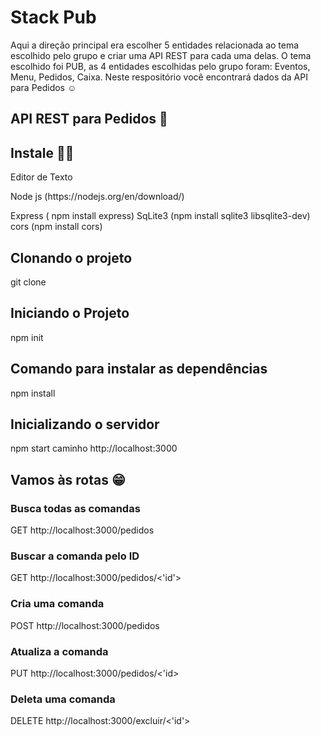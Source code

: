 #  Stack Pub

Aqui a direção principal era escolher 5 entidades relacionada ao tema escolhido pelo grupo e criar uma API REST para cada uma delas. O tema escolhido foi PUB, as 4 entidades escolhidas pelo grupo foram: Eventos, Menu, Pedidos, Caixa. Neste respositório você encontrará dados da API para Pedidos ☺


## API REST para Pedidos 📝



## Instale 👍🏽
<p>Editor de Texto</p>
<p>Node js (https://nodejs.org/en/download/)</p>
Express ( npm install express)
SqLite3 (npm install sqlite3 libsqlite3-dev)
cors (npm install cors)

## Clonando o projeto
git clone <caminho do arquivo>

## Iniciando o Projeto
npm init

## Comando para instalar as dependências
npm install

## Inicializando o servidor 
npm start
caminho http://localhost:3000


## Vamos às rotas 😁


### Busca todas as comandas
GET  http://localhost:3000/pedidos
### Buscar a comanda pelo ID
GET http://localhost:3000/pedidos/<'id'>
### Cria uma comanda
POST http://localhost:3000/pedidos
### Atualiza a comanda
PUT http://localhost:3000/pedidos/<'id>
### Deleta uma comanda
DELETE http://localhost:3000/excluir/<'id'>